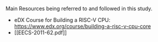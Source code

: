 Main Resources being referred to and followed in this study.

- eDX Course for Building a RISC-V CPU: https://www.edx.org/course/building-a-risc-v-cpu-core
- [[EECS-2011-62.pdf]] 

